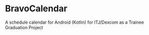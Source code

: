 # BravoCalendar
A schedule calendar for Android (Kotlin) for ITJ/Dexcom as a Trainee Graduation Project
